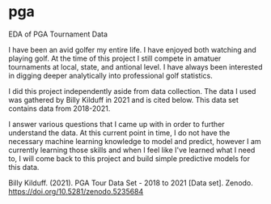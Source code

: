 # pga
EDA of PGA Tournament Data

I have been an avid golfer my entire life. I have enjoyed both watching and playing golf. 
At the time of this project I still compete in amatuer tournaments at local, state, and antional level. 
I have always been interested in digging deeper analytically into professional golf statistics.

I did this project independently aside from data collection. 
The data I used was gathered by Billy Kilduff in 2021 and is cited below. 
This data set contains data from 2018-2021.

I answer various questions that I came up with in order to further understand the data. At this current point in time, I do not have the necessary machine learning knowledge to model and predict, however I am currently learning those skills and when I feel like I've learned what I need to, I will come back to this project and build simple predictive models for this data. 

Billy Kilduff. (2021). PGA Tour Data Set - 2018 to 2021 [Data set]. Zenodo. https://doi.org/10.5281/zenodo.5235684


